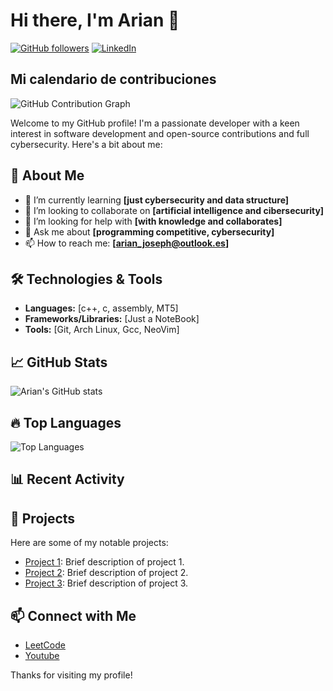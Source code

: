 # Hi there, I'm Arian 👋

[![GitHub followers](https://img.shields.io/github/followers/arian01Xx?label=Follow&style=social)](https://github.com/arian01Xx)
[![LinkedIn](https://img.shields.io/badge/LinkedIn-Connect-blue)](https://www.linkedin.com/in/arian01Xx)

## Mi calendario de contribuciones

![GitHub Contribution Graph](https://activity-graph.herokuapp.com/graph?username=arian01Xx&theme=default)

Welcome to my GitHub profile! I'm a passionate developer with a keen interest in software development and open-source contributions and full cybersecurity. Here's a bit about me:

## 🚀 About Me
- 🌱 I’m currently learning **[just cybersecurity and data structure]**
- 👯 I’m looking to collaborate on **[artificial intelligence and cibersecurity]**
- 🤔 I’m looking for help with **[with knowledge and collaborates]**
- 💬 Ask me about **[programming competitive, cybersecurity]**
- 📫 How to reach me: **[arian_joseph@outlook.es]**

## 🛠️ Technologies & Tools
- **Languages:** [c++, c, assembly, MT5]
- **Frameworks/Libraries:** [Just a NoteBook]
- **Tools:** [Git, Arch Linux, Gcc, NeoVim]

## 📈 GitHub Stats
![Arian's GitHub stats](https://github-readme-stats.vercel.app/api?username=arian01Xx&show_icons=true&theme=radical)

## 🔥 Top Languages
![Top Languages](https://github-readme-stats.vercel.app/api/top-langs/?username=arian01Xx&layout=compact&theme=radical)

## 📊 Recent Activity
<!--START_SECTION:activity-->

<!--END_SECTION:activity-->

## 🌟 Projects
Here are some of my notable projects:
- [Project 1](https://github.com/arian01Xx/project1): Brief description of project 1.
- [Project 2](https://github.com/arian01Xx/project2): Brief description of project 2.
- [Project 3](https://github.com/arian01Xx/project3): Brief description of project 3.

## 📫 Connect with Me
- [LeetCode](https://leetcode.com/u/arianmio123/)
- [Youtube](https://www.youtube.com/@neoBiteWave123)

Thanks for visiting my profile!
